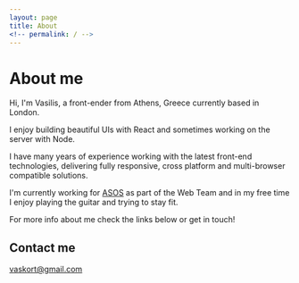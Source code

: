 ```yaml
---
layout: page
title: About
<!-- permalink: / -->
---
```

# About me

Hi, I'm Vasilis, a front-ender from Athens, Greece currently based in London.  

I enjoy building beautiful UIs with React and sometimes working on the server with Node.

I have many years of experience working with the latest front-end technologies, delivering fully responsive, cross platform and multi-browser compatible solutions.

I'm currently working for [ASOS](https://www.asos.com/) as part of the Web Team and in my free time I enjoy playing the guitar and trying to stay fit.

For more info about me check the links below or get in touch!

## Contact me

[vaskort@gmail.com](mailto:vaskort@gmail.com)

